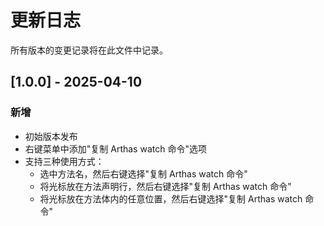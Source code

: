 # 更新日志

所有版本的变更记录将在此文件中记录。

## [1.0.0] - 2025-04-10

### 新增

- 初始版本发布
- 右键菜单中添加"复制 Arthas watch 命令"选项
- 支持三种使用方式：
  - 选中方法名，然后右键选择"复制 Arthas watch 命令"
  - 将光标放在方法声明行，然后右键选择"复制 Arthas watch 命令"
  - 将光标放在方法体内的任意位置，然后右键选择"复制 Arthas watch 命令" 